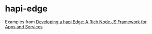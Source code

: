 # hapi-edge

Examples from [Developing a hapi Edge: A Rich Node.JS Framework for Apps and Services](http://amzn.to/1Juyk9L)
